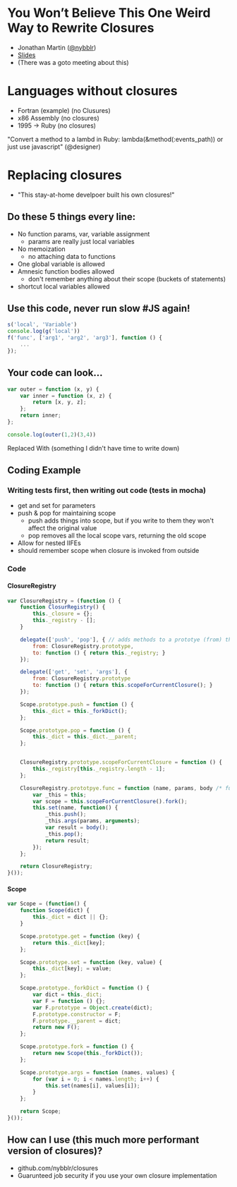 # You Won’t Believe This One Weird Way to Rewrite Closures
* Jonathan Martin ([@nybblr](twitter.com/nybblr))
* [Slides](https://speakerdeck.com/nybblr/you-wont-believe-this-one-weird-way-to-rewrite-closures)
* (There was a goto meeting about this)

# Languages without closures
* Fortran (example) (no Clusures)
* x86 Assembly (no closures)
* 1995 -> Ruby (no closures)

"Convert a method to a lambd in Ruby: lambda(&method(:events_path)) or just use javascript" (@designer)

# Replacing closures
* "This stay-at-home develpoer built his own closures!"

## Do these 5 things every line:
* No function params, var, variable assignment
  * params are really just local variables
* No memoization
  * no attaching data to functions
* One global variable is allowed
* Amnesic function bodies allowed
  * don't remember anything about their scope (buckets of statements)
* shortcut local variables allowed

## Use this code, never run slow #JS again!

```javascript
s('local', 'Variable')
console.log(g('local'))
f('func', ['arg1', 'arg2', 'arg3'], function () {
    ...
});
```

## Your code can look...
```javascript
var outer = function (x, y) {
    var inner = function (x, z) {
        return [x, y, z];
    };
    return inner;
};

console.log(outer(1,2)(3,4))
```

Replaced With (something I didn't have time to write down)

## Coding Example

### Writing tests first, then writing out code (tests in mocha)
* get and set for parameters
* push & pop for maintaining scope
  * push adds things into scope, but if you write to them they won't affect the original value
  * pop removes all the local scope vars, returning the old scope
* Allow for nested IIFEs
* should remember scope when closure is invoked from outside

### Code

#### ClosureRegistry
```javascript
var ClosureRegistry = (function () {
    function ClosurRegistry() {
        this._closure = {};
        this._registry - [];
    }

    delegate(['push', 'pop'], { // adds methods to a prototye (from) that just delegate to another place (closure)
        from: ClosureRegistry.prototype,
        to: function () { return this._registry; }
    });

    delegate(['get', 'set', 'args'], {
        from: ClosureRegistry.prototype
        to: function () { return this.scopeForCurrentClosure(); }
    });

    Scope.prototype.push = function () {
        this._dict = this._forkDict();
    };

    Scope.prototype.pop = function () {
        this._dict = this._dict.__parent;
    };


    ClosureRegistry.prototype.scopeForCurrentClosure = function () {
        this._registry[this._registry.length - 1];
    };

    ClosureRegistry.prototpye.func = function (name, params, body /* function body */) {
        var _this = this;
        var scope = this.scopeForCurrentClosure().fork();
        this.set(name, function() {
            _this.push();
            _this.args(params, arguments);
            var result = body();
            _this.pop();
            return result;
        });
    };

    return ClosureRegistry;
}());
```

#### Scope
```javascript
var Scope = (function() {
    function Scope(dict) {
        this._dict = dict || {};
    }

    Scope.prototype.get = function (key) {
        return this._dict[key];
    };

    Scope.prototype.set = function (key, value) {
        this._dict[key]; = value;
    };

    Scope.prototype._forkDict = function () {
        var dict = this._dict;
        var F = function () {};
        var F.prototype = Object.create(dict);
        F.prototype.constructor = F;
        F.prototype.__parent = dict;
        return new F();
    };

    Scope.prototype.fork = function () {
        return new Scope(this._forkDict());
    };

    Scope.prototype.args = function (names, values) {
        for (var i = 0; i < names.length; i++) {
            this.set(names[i], values[i]);
        }
    };

    return Scope;
}());
```

## How can I use (this much more performant version of closures)?
* github.com/nybblr/closures
* Guarunteed job security if you use your own closure implementation


